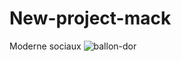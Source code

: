 # New-project-mack
Moderne sociaux 
![ballon-dor](https://github.com/user-attachments/assets/935330a2-56f6-496b-9918-7bd1cc7874a3)
